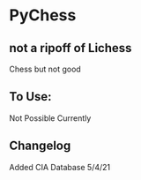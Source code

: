 # PyChess
## not a ripoff of Lichess


Chess but not good
## To Use:
Not Possible Currently

## Changelog
Added CIA Database 5/4/21
